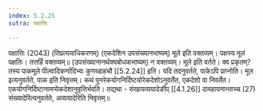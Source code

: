```yaml
---
index: 5.2.25
sutra: पक्षात्तिः

---
```

 पक्षात्तिः (2043) (तिप्रत्ययाधिकरणम्) (एकदेशिन उपसंख्यानभाष्यम्) मूले इति वक्तव्यम्। पक्षस्य मूलं पक्षतिः। तत्तर्हि वक्तव्यम्॥ (उपसंख्यानानर्थक्यबोधकभाष्यम्) न वक्तव्यम्। मूले इति वर्तते। क्व प्रकृतम्? तस्य पाकमूले पील्वादिकर्णादिभ्यः कुणब्डाहचौ [[5.2.24]] इति। यदि तदनुवर्तते, पाकेऽपि प्राप्नोति। मूल इत्यनुवर्तते, पाक इति निवृत्तम्। कथं पुनरेकयोगनिर्दिष्टयोरेकदेशोऽनुवर्तेत, एकदेशो वा निवर्तेत। एकयोगनिर्दिष्टानामप्येकदेशानुवृत्तिर्भवति। तद्यथा - संखायव्ययादेर्ङीप् [[4.1.26]] दामहायनान्ताच्च (27) संख्यादेरित्यनुवर्तते, अव्ययादेरिति निवृत्तम्॥ 